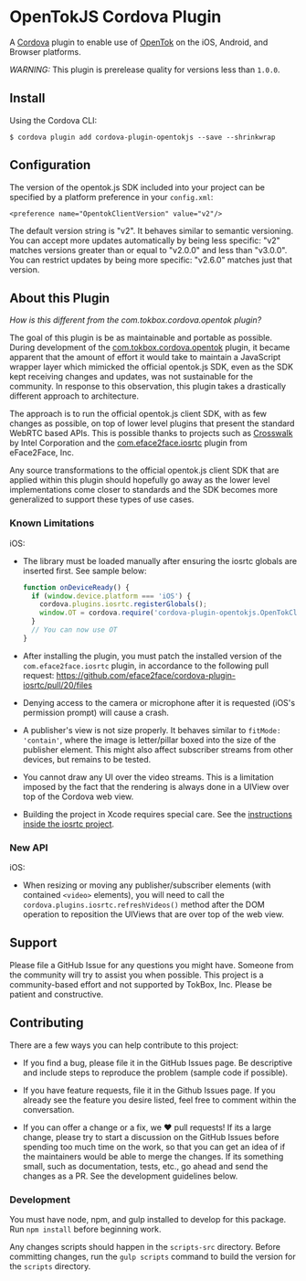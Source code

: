 # OpenTokJS Cordova Plugin

A [Cordova](https://cordova.apache.org/) plugin to enable use of
[OpenTok](https://tokbox.com/platform) on the iOS, Android, and Browser platforms.

*WARNING:* This plugin is prerelease quality for versions less than `1.0.0`.

## Install

Using the Cordova CLI:

`$ cordova plugin add cordova-plugin-opentokjs --save --shrinkwrap`

## Configuration

The version of the opentok.js SDK included into your project can be specified by a platform
preference in your `config.xml`:

```
<preference name="OpentokClientVersion" value="v2"/>
```

The default version string is "v2". It behaves similar to semantic versioning. You can accept more
updates automatically by being less specific: "v2" matches versions greater than or equal to
"v2.0.0" and less than "v3.0.0". You can restrict updates by being more specific: "v2.6.0" matches
just that version.

## About this Plugin

*How is this different from the com.tokbox.cordova.opentok plugin?*

The goal of this plugin is be as maintainable and portable as possible. During development of the
[com.tokbox.cordova.opentok](http://plugins.cordova.io/#/package/com.tokbox.cordova.opentok) plugin,
it became apparent that the amount of effort it would take to maintain a JavaScript wrapper layer
which mimicked the official opentok.js SDK, even as the SDK kept receiving changes and updates, was
not sustainable for the community. In response to this observation, this plugin takes a drastically
different approach to architecture.

The approach is to run the official opentok.js client SDK, with as few changes as possible, on top
of lower level plugins that present the standard WebRTC based APIs. This is possible thanks to
projects such as [Crosswalk](https://crosswalk-project.org/) by Intel Corporation and the
[com.eface2face.iosrtc](http://plugins.cordova.io/#/package/com.eface2face.iosrtc) plugin from
eFace2Face, Inc.

Any source transformations to the official opentok.js client SDK that are applied within this plugin
should hopefully go away as the lower level implementations come closer to standards and the SDK
becomes more generalized to support these types of use cases.

### Known Limitations

iOS:

*  The library must be loaded manually after ensuring the iosrtc globals are inserted first. See
   sample below:

   ```javascript
   function onDeviceReady() {
     if (window.device.platform === 'iOS') {
       cordova.plugins.iosrtc.registerGlobals();
       window.OT = cordova.require('cordova-plugin-opentokjs.OpenTokClient');
     }
     // You can now use OT
   }
   ```

*  After installing the plugin, you must patch the installed version of the `com.eface2face.iosrtc`
   plugin, in accordance to the following pull request:
   <https://github.com/eface2face/cordova-plugin-iosrtc/pull/20/files>

*  Denying access to the camera or microphone after it is requested (iOS's permission prompt) will
   cause a crash.

*  A publisher's view is not size properly. It behaves similar to `fitMode: 'contain'`, where the
   image is letter/pillar boxed into the size of the publisher element. This might also affect
   subscriber streams from other devices, but remains to be tested.

*  You cannot draw any UI over the video streams. This is a limitation imposed by the fact that the
   rendering is always done in a UIView over top of the Cordova web view.

*  Building the project in Xcode requires special care. See the
   [instructions inside the iosrtc project](https://github.com/eface2face/cordova-plugin-iosrtc/blob/master/docs/Building.md).

### New API

iOS:

*  When resizing or moving any publisher/subscriber elements (with contained `<video>` elements),
   you will need to call the `cordova.plugins.iosrtc.refreshVideos()` method after the DOM operation
   to reposition the UIViews that are over top of the web view.

## Support

Please file a GitHub Issue for any questions you might have. Someone from the community will try
to assist you when possible. This project is a community-based effort and not supported by
TokBox, Inc. Please be patient and constructive.

## Contributing

There are a few ways you can help contribute to this project:

*  If you find a bug, please file it in the GitHub Issues page. Be descriptive and include steps to
   reproduce the problem (sample code if possible).

*  If you have feature requests, file it in the Github Issues page. If you already see the feature
   you desire listed, feel free to comment within the conversation.

*  If you can offer a change or a fix, we :heart: pull requests! If its a large change, please try
   to start a discussion on the GitHub Issues before spending too much time on the work, so that you
   can get an idea of if the maintainers would be able to merge the changes. If its something small,
   such as documentation, tests, etc., go ahead and send the changes as a PR. See the development
   guidelines below.

### Development

You must have node, npm, and gulp installed to develop for this package. Run `npm install` before
beginning work.

Any changes scripts should happen in the `scripts-src` directory. Before committing changes, run the
`gulp scripts` command to build the version for the `scripts` directory.
